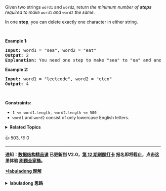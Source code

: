 <p>Given two strings <code>word1</code> and <code>word2</code>, return <em>the minimum number of <strong>steps</strong> required to make</em> <code>word1</code> <em>and</em> <code>word2</code> <em>the same</em>.</p>

<p>In one <strong>step</strong>, you can delete exactly one character in either string.</p>

<p>&nbsp;</p> 
<p><strong class="example">Example 1:</strong></p>

<pre>
<strong>Input:</strong> word1 = "sea", word2 = "eat"
<strong>Output:</strong> 2
<strong>Explanation:</strong> You need one step to make "sea" to "ea" and another step to make "eat" to "ea".
</pre>

<p><strong class="example">Example 2:</strong></p>

<pre>
<strong>Input:</strong> word1 = "leetcode", word2 = "etco"
<strong>Output:</strong> 4
</pre>

<p>&nbsp;</p> 
<p><strong>Constraints:</strong></p>

<ul> 
 <li><code>1 &lt;= word1.length, word2.length &lt;= 500</code></li> 
 <li><code>word1</code> and <code>word2</code> consist of only lowercase English letters.</li> 
</ul>

<details><summary><strong>Related Topics</strong></summary>字符串 | 动态规划</details><br>

<div>👍 503, 👎 0</div>

<div id="labuladong"><hr>

**通知：[数据结构精品课](https://aep.h5.xeknow.com/s/1XJHEO) 已更新到 V2.0，[第 12 期刷题打卡](https://mp.weixin.qq.com/s/eUG2OOzY3k_ZTz-CFvtv5Q) 报名即将截止，点击这里体验 [刷题全家桶](https://labuladong.gitee.io/algo/images/others/%E5%85%A8%E5%AE%B6%E6%A1%B6.jpg)。**



<p><strong><a href="https://labuladong.github.io/article?qno=583" target="_blank">⭐️labuladong 题解</a></strong></p>
<details><summary><strong>labuladong 思路</strong></summary>

## 基本思路

怎么样让两个字符串相同？直接全删成空串，肯定是相等了，但是题目又要求删除次数要尽可能少。

那怎么删？就是删成最长公共子序列嘛，换句话说，只要计算出最长公共子序列的长度，就能算出最少的删除次数了。

前文 [最长公共子序列问题](#1143) 讲了计算最长公共子序列的方法，这里就不展开了。

**详细题解：[经典动态规划：最长公共子序列](https://labuladong.github.io/article/fname.html?fname=LCS)**

**标签：[二维动态规划](https://mp.weixin.qq.com/mp/appmsgalbum?__biz=MzAxODQxMDM0Mw==&action=getalbum&album_id=2122017695998050308)，[动态规划](https://mp.weixin.qq.com/mp/appmsgalbum?__biz=MzAxODQxMDM0Mw==&action=getalbum&album_id=1318881141113536512)，子序列**

## 解法代码

```java
class Solution {
    public int minDistance(String s1, String s2) {
        int m = s1.length(), n = s2.length();
        // 复用前文计算 lcs 长度的函数
        int lcs = longestCommonSubsequence(s1, s2);
        return m - lcs + n - lcs;
    }

    // 计算最长公共子序列的长度
    int longestCommonSubsequence(String s1, String s2) {
        int m = s1.length(), n = s2.length();
        // 定义：s1[0..i-1] 和 s2[0..j-1] 的 lcs 长度为 dp[i][j]
        int[][] dp = new int[m + 1][n + 1];

        for (int i = 1; i <= m; i++) {
            for (int j = 1; j <= n; j++) {
                // 现在 i 和 j 从 1 开始，所以要减一
                if (s1.charAt(i - 1) == s2.charAt(j - 1)) {
                    // s1[i-1] 和 s2[j-1] 必然在 lcs 中
                    dp[i][j] = 1 + dp[i - 1][j - 1];
                } else {
                    // s1[i-1] 和 s2[j-1] 至少有一个不在 lcs 中
                    dp[i][j] = Math.max(dp[i][j - 1], dp[i - 1][j]);
                }
            }
        }
        return dp[m][n];
    }
}
```

**类似题目**：
  - [1143. 最长公共子序列 🟠](/problems/longest-common-subsequence)
  - [712. 两个字符串的最小ASCII删除和 🟠](/problems/minimum-ascii-delete-sum-for-two-strings)
  - [剑指 Offer II 095. 最长公共子序列 🟠](/problems/qJnOS7)

</details>
</div>



